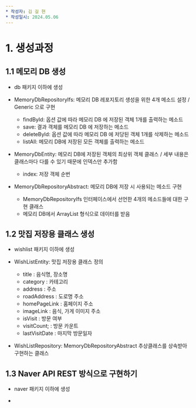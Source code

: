 ```yaml
---
* 작성자: 김 길 현
* 작성일시: 2024.05.06
---
```


# 1. 생성과정

## 1.1 메모리 DB 생성

* db 패키지 이하에 생성

* MemoryDbRepositoryIfs: 메모리 DB 레포지토리 생성을 위한 4개 메소드 설정 / Generic 으로 구현
    * findById: 옵션 값에 따라 메모리 DB 에 저장된 객체 1개를 출력하는 메소드
    * save: 결과 객체를 메모리 DB 에 저장하는 메소드
    * deleteById: 옵션 값에 따라 메모리 DB 에 저당된 객체 1개를 삭제하는 메소드
    * listAll: 메모리 DB에 저장된 모든 객체를 출력하는 메소드

* MemoryDbEntity: 메모리 DB에 저장된 객체의 최상위 객체 클래스 / 세부 내용은 클래스마다 다를 수 있기 때문에 인덱스만 추가함
    * index: 저장 객체 순번

* MemoryDbRepositoryAbstract: 메모리 DB에 저장 시 사용되는 메소드 구현
    * MemoryDbRepositoryIfs 인터페이스에서 선언한 4개의 메소드들에 대한 구현 클래스
    * 메모리 DB에서 ArrayList 형식으로 데이터를 받음

## 1.2 맛집 저장용 클래스 생성

* wishlist 패키지 이하에 생성

* WishListEntity: 맛집 저장용 클래스 정의
    * title         : 음식명, 장소명
    * category      : 카테고리
    * address       : 주소
    * roadAddress   : 도로명 주소
    * homePageLink  : 홈페이지 주소
    * imageLink     : 음식, 가게 이미지 주소
    * isVisit       : 방문 여부
    * visitCount;   : 방문 카운트
    * lastVisitDate : 마지막 방문일자

* WishListRepository: MemoryDbRepositoryAbstract 추상클래스를 상속받아 구현하는 클래스

## 1.3 Naver API REST 방식으로 구현하기

* naver 패키지 이하에 생성

* 



